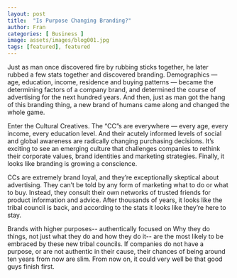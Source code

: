 ```yaml
---
layout: post
title:  "Is Purpose Changing Branding?"
author: Fran
categories: [ Business ]
image: assets/images/blog001.jpg
tags: [featured], featured
---
```

Just as man once discovered fire by rubbing sticks together, he later rubbed a few stats together and discovered branding. Demographics — age, education, income, residence and buying patterns — became the determining factors of a company brand, and determined the course of advertising for the next hundred years. And then, just as man got the hang of this branding thing, a new brand of humans came along and changed the whole game.

Enter the Cultural Creatives. The “CC”s are everywhere — every age, every income, every education level. And their acutely informed levels of social and global awareness are radically changing purchasing decisions. It’s exciting to see an emerging culture that challenges companies to rethink their corporate values, brand identities and marketing strategies. Finally, it looks like branding is growing a conscience.

CCs are extremely brand loyal, and they’re exceptionally skeptical about advertising. They can’t be told by any form of marketing what to do or what to buy. Instead, they consult their own networks of trusted friends for product information and advice. After thousands of years, it looks like the tribal council is back, and according to the stats it looks like they’re here to stay.

Brands with higher purposes-- authentically focused on Why they do things, not just what they do and how they do it-- are the most likely to be embraced by these new tribal councils. If companies do not have a purpose, or are not authentic in their cause, their chances of being around ten years from now are slim. From now on, it could very well be that good guys finish first.

